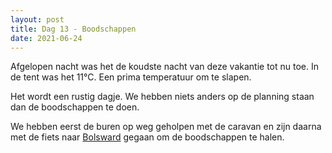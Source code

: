 ```yaml
---
layout: post
title: Dag 13 - Boodschappen
date: 2021-06-24
---
```

Afgelopen nacht was het de koudste nacht van deze vakantie tot nu toe. In de tent was het 11°C. Een prima temperatuur om te slapen.  

Het wordt een rustig dagje. We hebben niets anders op de planning staan dan de boodschappen te doen.

We hebben eerst de buren op weg geholpen met de caravan en zijn daarna met de fiets naar [Bolsward](https://nl.wikipedia.org/wiki/Bolsward) gegaan om de boodschappen te halen.
